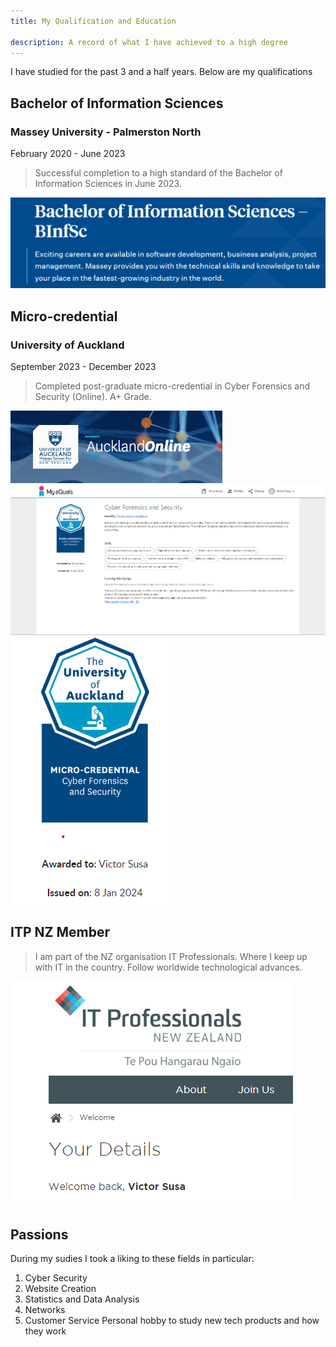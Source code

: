```yaml
---
title: My Qualification and Education

description: A record of what I have achieved to a high degree
---
```


I have studied for the past 3 and a half years. Below are my qualifications

## Bachelor of Information Sciences
### Massey University - Palmerston North

 February 2020 - June 2023

>Successful completion to a high standard of the Bachelor of Information Sciences in June 2023.


![Massey](../../../src/images/bsc.png)


## Micro-credential
### University of Auckland
 September 2023 - December 2023
> Completed post-graduate micro-credential in Cyber Forensics and Security (Online). A+ Grade.

![Auckland Uni](../../../src/images/auckcyber.png)
![Credential](../../../src/images/credential.png)
![Badge](../../../src/images/badge.png)


## ITP NZ Member

> I am part of the NZ organisation IT Professionals. Where I keep up with IT in the country. Follow worldwide technological advances.




![ITP Member](../../../src/images/itpmember.png)

## Passions

During my sudies I took a liking to these fields in particular:

1. Cyber Security
2. Website Creation
3. Statistics and Data Analysis
4. Networks
5. Customer Service
Personal hobby to study new tech products and how they work
